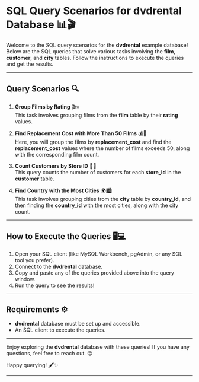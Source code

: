 # SQL Query Scenarios for dvdrental Database 📊🎬

Welcome to the SQL query scenarios for the **dvdrental** example database! Below are the SQL queries that solve various tasks involving the **film**, **customer**, and **city** tables. Follow the instructions to execute the queries and get the results.

---

## Query Scenarios 🔍

1. **Group Films by Rating** 🎬⭐  
   This task involves grouping films from the **film** table by their **rating** values.

2. **Find Replacement Cost with More Than 50 Films** 💰🎥  
   Here, you will group the films by **replacement_cost** and find the **replacement_cost** values where the number of films exceeds 50, along with the corresponding film count.

3. **Count Customers by Store ID** 👥🏬  
   This query counts the number of customers for each **store_id** in the **customer** table.

4. **Find Country with the Most Cities** 🌍🏙️  
   This task involves grouping cities from the **city** table by **country_id**, and then finding the **country_id** with the most cities, along with the city count.

---

## How to Execute the Queries 🖥️💻

1. Open your SQL client (like MySQL Workbench, pgAdmin, or any SQL tool you prefer).
2. Connect to the **dvdrental** database.
3. Copy and paste any of the queries provided above into the query window.
4. Run the query to see the results!

---

## Requirements ⚙️

- **dvdrental** database must be set up and accessible.
- An SQL client to execute the queries.

---

Enjoy exploring the **dvdrental** database with these queries! If you have any questions, feel free to reach out. 😊

Happy querying! 🖋️✨

---

